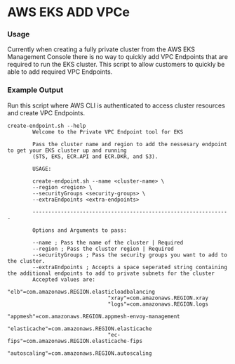 # AWS EKS ADD VPCe


### Usage
Currently when creating a fully private cluster from the AWS EKS Management Console there is no way to quickly add VPC Endpoints that are required to run the EKS cluster. This script to allow customers to quickly be able to add required VPC Endpoints. 

### Example Output
Run this script where AWS CLI is authenticated to access cluster resources and create VPC Endpoints. 
```
create-endpoint.sh --help
        Welcome to the Private VPC Endpoint tool for EKS 
        
        Pass the cluster name and region to add the nessesary endpoint to get your EKS cluster up and running
        (STS, EKS, ECR.API and ECR.DKR, and S3).

        USAGE:

        create-endpoint.sh --name <cluster-name> \
        --region <region> \
        --securityGroups <security-groups> \
        --extraEndpoints <extra-endpoints>
        
        ---------------------------------------------------------------

        Options and Arguments to pass:

        --name ; Pass the name of the cluster | Required
        --region ; Pass the cluster region | Required
        --securityGroups ; Pass the security groups you want to add to the cluster.
        --extraEndpoints ; Accepts a space seperated string containing the additional endpoints to add to private subnets for the cluster
        Accepted values are:
                                "elb"=com.amazonaws.REGION.elasticloadbalancing 
                                "xray"=com.amazonaws.REGION.xray 
                                "logs"=com.amazonaws.REGION.logs 
                                "appmesh"=com.amazonaws.REGION.appmesh-envoy-management 
                                "elasticache"=com.amazonaws.REGION.elasticache 
                                "ec-fips"=com.amazonaws.REGION.elasticache-fips 
                                "autoscaling"=com.amazonaws.REGION.autoscaling
```


